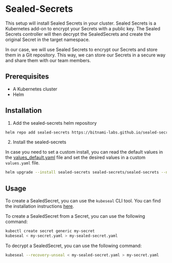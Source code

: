 # Sealed-Secrets

This setup will install Sealed Secrets in your cluster. Sealed Secrets is a Kubernetes add-on to encrypt your Secrets with a public key. The Sealed Secrets controller will then decrypt the SealedSecrets and create the original Secret in the target namespace.

In our case, we will use Sealed Secrets to encrypt our Secrets and store them in a Git repository. This way, we can store our Secrets in a secure way and share them with our team members.

## Prerequisites
- A Kubernetes cluster
- Helm

## Installation

1. Add the sealed-secrets helm repository

```bash
helm repo add sealed-secrets https://bitnami-labs.github.io/sealed-secrets
```

2. Install the sealed-secrets

In case you need to set a custom install, you can read the default values in the [values_default.yaml](./values_default.yaml) file and set the desired values in a custom `values.yaml` file.

```bash
helm upgrade --install sealed-secrets sealed-secrets/sealed-secrets --namespace kube-system
```

## Usage

To create a SealedSecret, you can use the `kubeseal` CLI tool. You can find the installation instructions [here](https://github.com/bitnami-labs/sealed-secrets?tab=readme-ov-file#kubeseal).

To create a SealedSecret from a Secret, you can use the following command:

```bash
kubectl create secret generic my-secret
kubeseal < my-secret.yaml > my-sealed-secret.yaml
```

To decrypt a SealedSecret, you can use the following command:

```bash
kubeseal --recovery-unseal < my-sealed-secret.yaml > my-secret.yaml
```